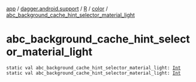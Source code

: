 [app](../../../index.md) / [dagger.android.support](../../index.md) / [R](../index.md) / [color](index.md) / [abc_background_cache_hint_selector_material_light](./abc_background_cache_hint_selector_material_light.md)

# abc_background_cache_hint_selector_material_light

`static val abc_background_cache_hint_selector_material_light: `[`Int`](https://kotlinlang.org/api/latest/jvm/stdlib/kotlin/-int/index.html)
`static val abc_background_cache_hint_selector_material_light: `[`Int`](https://kotlinlang.org/api/latest/jvm/stdlib/kotlin/-int/index.html)